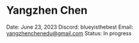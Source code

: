 # Yangzhen Chen

Date: June 23, 2023
Discord: blueyisthebest
Email: yangzhenchenedu@gmail.com
Status: In progress